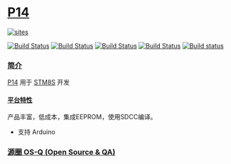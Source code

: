 ﻿# [P14](https://github.com/OS-Q/P14)

[![sites](http://182.61.61.133/link/resources/OSQ.png)](http://www.OS-Q.com)

[![Build Status](https://github.com/OS-Q/P14/workflows/CI/badge.svg)](https://github.com/OS-Q/P14/actions/workflows/CI.yml)
[![Build Status](https://circleci.com/gh/OS-Q/P14.svg?style=svg)](https://circleci.com/gh/OS-Q/P14)
[![Build Status](https://travis-ci.com/OS-Q/P14.svg?branch=master)](https://travis-ci.com/OS-Q/P14)
[![Build Status](https://cloud.drone.io/api/badges/OS-Q/P14/status.svg)](https://cloud.drone.io/OS-Q/P14)
[![Build status](https://ci.appveyor.com/api/projects/status/p08jsu3nvloyo7pu?svg=true)](https://ci.appveyor.com/project/Qitas/p14)

### [简介](https://github.com/OS-Q/P14/wiki)

[P14](https://github.com/OS-Q/P14) 用于 [STM8S](https://www.st.com/zh/microcontrollers-microprocessors/stm8s-series.html) 开发

#### [平台特性](https://github.com/SoCXin/STM8S003)

产品丰富，低成本，集成EEPROM，使用SDCC编译。

* 支持 Arduino

### [源圈 OS-Q (Open Source & QA) ](http://www.OS-Q.com)
